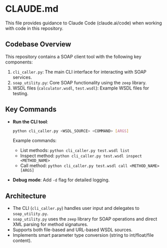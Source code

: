 # CLAUDE.md

This file provides guidance to Claude Code (claude.ai/code) when working with code in this repository.

## Codebase Overview

This repository contains a SOAP client tool with the following key components:
1. `cli_caller.py`: The main CLI interface for interacting with SOAP services.
2. `soap_utility.py`: Core SOAP functionality using the `zeep` library.
3. WSDL files (`calculator.wsdl`, `test.wsdl`): Example WSDL files for testing.

## Key Commands

- **Run the CLI tool**:
  ```bash
  python cli_caller.py <WSDL_SOURCE> <COMMAND> [ARGS]
  ```
  Example commands:
  - List methods: `python cli_caller.py test.wsdl list`
  - Inspect method: `python cli_caller.py test.wsdl inspect <METHOD_NAME>`
  - Call method: `python cli_caller.py test.wsdl call <METHOD_NAME> [ARGS]`

- **Debug mode**: Add `-d` flag for detailed logging.

## Architecture

- The CLI (`cli_caller.py`) handles user input and delegates to `soap_utility.py`.
- `soap_utility.py` uses the `zeep` library for SOAP operations and direct XML parsing for method signatures.
- Supports both file-based and URL-based WSDL sources.
- Implements smart parameter type conversion (string to int/float/file content).